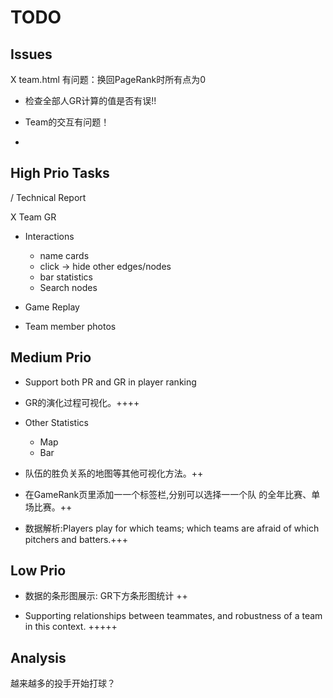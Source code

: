 TODO
====

Issues
----
X team.html 有问题：换回PageRank时所有点为0

* 检查全部人GR计算的值是否有误!!

* Team的交互有问题！
* 

High Prio Tasks
----
/ Technical Report

X Team GR

- Interactions
    - name cards
    - click -> hide other edges/nodes
    - bar statistics
    - Search nodes

- Game Replay

- Team member photos


Medium Prio
----
- Support both PR and GR in player ranking

- GR的演化过程可视化。++++


- Other Statistics
    - Map
    - Bar 


- 队伍的胜负关系的地图等其他可视化方法。++

- 在GameRank页里添加⼀一个标签栏,分别可以选择⼀一个队 的全年比赛、单场比赛。++

- 数据解析:Players play for which teams; which teams are afraid of which pitchers and batters.+++

Low Prio
----

- 数据的条形图展示: GR下方条形图统计 ++

- Supporting relationships between teammates, and robustness of a team in this context. +++++



Analysis
----

越来越多的投手开始打球？
